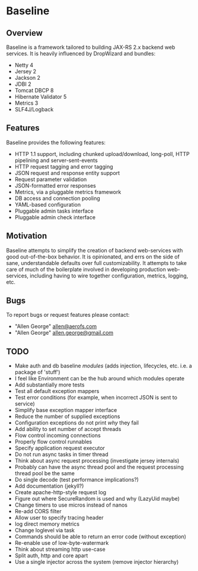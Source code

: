 # Baseline

## Overview

Baseline is a framework tailored to building JAX-RS 2.x
backend web services. It is heavily influenced by DropWizard and bundles:

* Netty 4
* Jersey 2
* Jackson 2
* JDBI 2
* Tomcat DBCP 8
* Hibernate Validator 5
* Metrics 3
* SLF4J/Logback

## Features

Baseline provides the following features:

* HTTP 1.1 support, including chunked upload/download, long-poll, HTTP pipelining and server-sent-events
* HTTP request tagging and error tagging
* JSON request and response entity support
* Request parameter validation
* JSON-formatted error responses
* Metrics, via a pluggable metrics framework
* DB access and connection pooling
* YAML-based configuration
* Pluggable admin tasks interface
* Pluggable admin check interface

## Motivation

Baseline attempts to simplify the creation of backend
web-services with good out-of-the-box behavior. It is
opinionated, and errs on the side of sane, understandable
defaults over full customizability. It attempts to
take care of much of the boilerplate involved in developing
production web-services, including having to wire together
configuration, metrics, logging, etc.

## Bugs

To report bugs or request features please contact:

* "Allen George" <allen@aerofs.com>
* "Allen George" <allen.george@gmail.com>

## TODO
* Make auth and db baseline *modules* (adds injection, lifecycles, etc. i.e. a package of 'stuff')
* I feel like Environment can be the hub around which modules operate
* Add substantially more tests
* Test all default exception mappers
* Test error conditions (for example, when incorrect JSON is sent to service)
* Simplify base exception mapper interface
* Reduce the number of supplied exceptions
* Configuration exceptions do not print *why* they fail
* Add ability to set number of accept threads
* Flow control incoming connections
* Properly flow control runnables
* Specify application request executor
* Do not run async tasks in timer thread
* Think about async request processing (investigate jersey internals)
* Probably can have the async thread pool and the request processing thread pool be the same
* Do single decode (test performance implications?)
* Add documentation (jekyll?)
* Create apache-http-style request log
* Figure out where SecureRandom is used and why (LazyUid maybe)
* Change timers to use micros instead of nanos
* Re-add CORS filter
* Allow user to specify tracing header
* log direct memory metrics
* Change loglevel via task
* Commands should be able to return an error code (without exception)
* Re-enable use of low-byte-watermark
* Think about streaming http use-case
* Split auth, http and core apart
* Use a single injector across the system (remove injector hierarchy)
